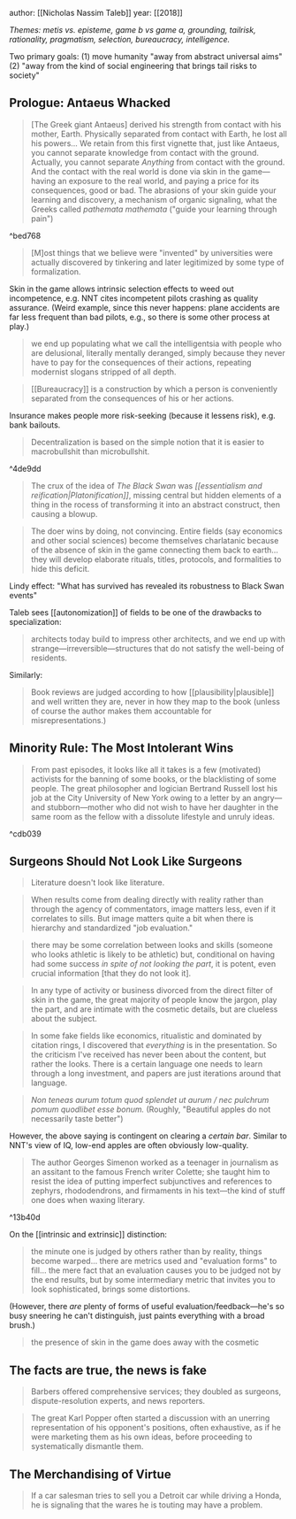 author: [[Nicholas Nassim Taleb]]
year: [[2018]]

_Themes: metis vs. episteme, game b vs game a, grounding, tailrisk, rationality, pragmatism, selection, bureaucracy, intelligence._

Two primary goals: (1) move humanity "away from abstract universal aims" (2) "away from the kind of social engineering that brings tail risks to society"

## Prologue: Antaeus Whacked

> [The Greek giant Antaeus] derived his strength from contact with his mother, Earth. Physically separated from contact with Earth, he lost all his powers...  We retain from this first vignette that, just like Antaeus, you cannot separate knowledge from contact with the ground. Actually, you cannot separate _Anything_ from contact with the ground. And the contact with the real world is done via skin in the game—having an exposure to the real world, and paying a price for its consequences, good or bad. The abrasions of your skin guide your learning and discovery, a mechanism of organic signaling, what the Greeks called _pathemata mathemata_ ("guide your learning through pain")

^bed768

> [M]ost things that we believe were "invented" by universities were actually discovered by tinkering and later legitimized by some type of formalization.

Skin in the game allows intrinsic selection effects to weed out incompetence, e.g. NNT cites incompetent pilots crashing as quality assurance. (Weird example, since this never happens: plane accidents are far less frequent than bad pilots, e.g., so there is some other process at play.)

> we end up populating what we call the intelligentsia with people who are delusional, literally mentally deranged, simply because they never have to pay for the consequences of their actions, repeating modernist slogans stripped of all depth.

> [[Bureaucracy]] is a construction by which a person is conveniently separated from the consequences of his or her actions.

Insurance makes people more risk-seeking (because it lessens risk), e.g. bank bailouts.

> Decentralization is based on the simple notion that it is easier to macrobullshit than microbullshit.

^4de9dd

> The crux of the idea of _The Black Swan_ was _[[essentialism and reification|Platonification]]_, missing central but hidden elements of a thing in the rocess of transforming it into an abstract construct, then causing a blowup.

> The doer wins by doing, not convincing. Entire fields (say economics and other social sciences) become themselves charlatanic because of the absence of skin in the game connecting them back to earth... they will develop elaborate rituals, titles, protocols, and formalities to hide this deficit.

Lindy effect: "What has survived has revealed its robustness to Black Swan events"

Taleb sees [[autonomization]] of fields to be one of the drawbacks to specialization:
> architects today build to impress other architects, and we end up with strange—irreversible—structures that do not satisfy the well-being of residents.

Similarly:
> Book reviews are judged according to how [[plausibility|plausible]] and well written they are, never in how they map to the book (unless of course the author makes them accountable for misrepresentations.)

## Minority Rule: The Most Intolerant Wins
> From past episodes, it looks like all it takes is a few (motivated) activists for the banning of some books, or the blacklisting of some people. The great philosopher and logician Bertrand Russell lost his job at the City University of New York owing to a letter by an angry—and stubborn—mother who did not wish to have her daughter in the same room as the fellow with a dissolute lifestyle and unruly ideas.

^cdb039
## Surgeons Should Not Look Like Surgeons
> Literature doesn't look like literature.

> When results come from dealing directly with reality rather than through the agency of commentators, image matters less, even if it correlates to sills. But image matters quite a bit when there is hierarchy and standardized "job evaluation."

> there may be some correlation between looks and skills (someone who looks athletic is likely to be athletic) but, conditional on having had some success _in spite of not looking the part_, it is potent, even crucial information [that they do not look it].

> In any type of activity or business divorced from the direct filter of skin in the game, the great majority of people know the jargon, play the part, and are intimate with the cosmetic details, but are clueless about the subject.

> In some fake fields like economics, ritualistic and dominated by citation rings, I discovered that _everything_ is in the presentation. So the criticism I've received has never been about the content, but rather the looks. There is a certain language one needs to learn through a long investment, and papers are just iterations around that language.

> _Non teneas aurum totum quod splendet ut aurum / nec pulchrum pomum quodlibet esse bonum._ (Roughly, "Beautiful apples do not necessarily taste better")

However, the above saying is contingent on clearing a _certain bar_. Similar to NNT's view of IQ, low-end apples are often obviously low-quality.

> The author Georges Simenon worked as a teenager in journalism as an assitant to the famous French writer Colette; she taught him to resist the idea of putting imperfect subjunctives and references to zephyrs, rhododendrons, and firmaments in his text—the kind of stuff one does when waxing literary.

^13b40d

On the [[intrinsic and extrinsic]] distinction:
> the minute one is judged by others rather than by reality, things become warped... there are metrics used and "evaluation forms" to fill... the mere fact that an evaluation causes you to be judged not by the end results, but by some intermediary metric that invites you to look sophisticated, brings some distortions. 

(However, there _are_ plenty of forms of useful evaluation/feedback—he's so busy sneering he can't distinguish, just paints everything with a broad brush.)

> the presence of skin in the game does away with the cosmetic

## The facts are true, the news is fake
> Barbers offered comprehensive services; they doubled as surgeons, dispute-resolution experts, and news reporters.

> The great Karl Popper often started a discussion with an unerring representation of his opponent's positions, often exhaustive, as if he were marketing them as his own ideas, before proceeding to systematically dismantle them.

## The Merchandising of Virtue

> If a car salesman tries to sell you a Detroit car while driving a Honda, he is signaling that the wares he is touting may have a problem.